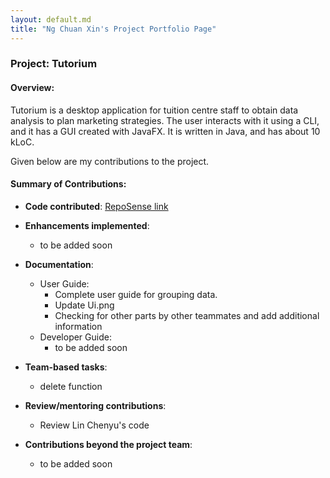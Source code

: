 ```yaml
---
layout: default.md
title: "Ng Chuan Xin's Project Portfolio Page"
---
```


### Project: Tutorium

#### Overview:
Tutorium is a desktop application for tuition centre staff to obtain data analysis to plan marketing strategies. The user interacts with it using a CLI, and it has a GUI created with JavaFX. It is written in Java, and has about 10 kLoC.

Given below are my contributions to the project.

#### Summary of Contributions:

* **Code contributed**: [RepoSense link](https://nus-cs2103-ay2324s1.github.io/tp-dashboard/?search=chuanxinng&breakdown=true)

* **Enhancements implemented**:
    * to be added soon

* **Documentation**:
    * User Guide:
        * Complete user guide for grouping data.
        * Update Ui.png
        * Checking for other parts by other teammates and add additional information
    * Developer Guide:
        * to be added soon

* **Team-based tasks**:
    * delete function

* **Review/mentoring contributions**:
    * Review Lin Chenyu's code

* **Contributions beyond the project team**:
    * to be added soon
